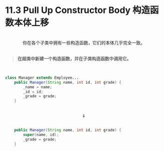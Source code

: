# 11.3 Pull Up Constructor Body 构造函数本体上移

<br>

<center>你在各个子类中拥有一些构造函数，它们的本体几乎完全一致。</center>

<br>

> **在超类中新建一个构造函数，并在子类构造函数中调用它。**

<br>

```java
class Manager extends Employee...
    public Manager(String name, int id, int grade) {
        _name = name;
        _id = id;
        _grade = grade;
    }
```

<br>

<center>⇓</center>

<br>

```java
    public Manager(String name, int id, int grade) {
        super(name, id);
        _grade = grade;
    }
```

<br>

